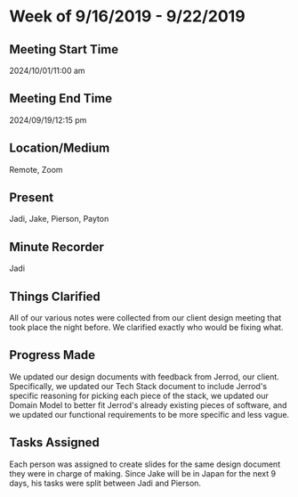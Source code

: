 # Week of 9/16/2019 - 9/22/2019
## Meeting Start Time
2024/10/01/11:00 am

## Meeting End Time
2024/09/19/12:15 pm

## Location/Medium
Remote, Zoom

## Present
Jadi, Jake, Pierson, Payton

## Minute Recorder
Jadi

## Things Clarified
All of our various notes were collected from our client design meeting that took place the night before. We clarified exactly who would be fixing what.

## Progress Made
We updated our design documents with feedback from Jerrod, our client. Specifically, we updated our Tech Stack document to include Jerrod's specific reasoning for picking each piece of the stack, we updated our Domain Model to better 
fit Jerrod's already existing pieces of software, and we updated our functional requirements to be more specific and less vague.

## Tasks Assigned
Each person was assigned to create slides for the same design document they were in charge of making. Since Jake will be in Japan for the next 9 days, his tasks were split between Jadi and Pierson.

